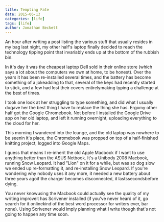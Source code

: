 ```yaml
---
title: Tempting Fate
date: 2015-06-13
categories: [life]
tags: [life]
author: Jonathan Beckett
---
```


An hour after writing a post listing the various stuff that usually resides in my bag last night, my other half's laptop finally decided to reach the technology tipping point that invariably ends up at the bottom of the rubbish bin.

In it's day it was the cheapest laptop Dell sold in their online store (which says a lot about the computers we own at home, to be honest). Over the years it has been re-installed several times, and the battery has become something of a jokeadding to that, several of the keys had recently started to stick, and a few had lost their covers entirelymaking typing a challenge at the best of times.

I took one look at her struggling to type something, and did what I usually dogave her the best thing I have to replace the thing she has. Ergomy other half got the Google Chromebook. Not before I installed the Google Drive app on her old laptop, and left it running overnight, uploading everything to the cloud for her.

This morning I wandered into the lounge, and the old laptop was nowhere to be seenin it's place, the Chromebook was propped on top of a half-finished knitting project, logged into Google Maps.

I guess that means I re-inherit the old Apple Macbook if I want to use anything better than the ASUS Netbook. It's a Unibody 2008 Macbook, running Snow Leopard. It had "Lion" on it for a while, but was so dog slow we ended up re-formatting it, and re-installing Snow Leopard. If you're wondering why nobody uses it any more, it needed a new battery about three years agoif the charger becomes disconnected, it lastssecondsbefore dying.

You never knowusing the Macbook could actually see the quality of my writing improveit has Scrivener installed (if you've never heard of it, go search for it onlinekind of the best word processor for writers ever, bar none). Using Scrivener would imply planning what I write though that's not going to happen any time soon.